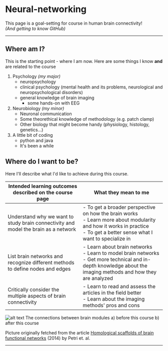 # Neural-networking

   This page is a goal-setting for course in human brain connectivity!  
   _(And getting to know GitHub)_  
***
## Where am I?

This is the starting point - where I am now. Here are some things I know **and** are related to the course

1. Psychology _(my major)_
   - neuropsychology
   - clinical psychology (mental health and its problems, neurological and neuropsychological disorders)
   - general knowledge of brain imaging
      - some hands-on with EEG
2. Neurobiology _(my minor)_
   - Neuronal communication  
   -  Some theorethical knowledge of methodology (e.g. patch clamp)
   - Other biology that might become handy (physiology, histology, genetics...)
4. A little bit of coding
   - python and java
   - It's been a while

## Where do I want to be?

Here I'll describe what I'd like to achieve during this course.

| Intended learning outcomes described on the course page | What they mean to me                                    |
| ------------------------------------------------------- | ------------------------------------------------------- |
| Understand why we want to study brain connectivity and model the brain as a network | - To get a broader perspective on how the brain works<br>- Learn more about modularity and how it works in practice<br>- To get a better sense what I want to specialize in |
| List brain networks and recognize different methods to define nodes and edges | - Learn about brain networks<br>- Learn to model brain networks<br>- Get more technical and in-depth knowledge about the imaging methods and how they are analyzed |
| Critically consider the multiple aspects of brain connectivity | - Learn to read and assess the articles in the field better<br>- Learn about the imaging methods' pros and cons |

 
 
![alt text](http://rsif.royalsocietypublishing.org/content/royinterface/11/101/20140873/F6.large.jpg "Demonstrative picture. Some deviation from this model may occur in your brain")
The connections between brain modules a) before this course b) after this course

Picture originally fetched from the article [Homological scaffolds of brain functional networks](http://rsif.royalsocietypublishing.org/content/11/101/20140873) (2014) by Petri et. al.
***

